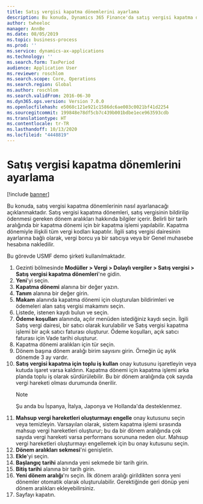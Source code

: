 ```yaml
---
title: Satış vergisi kapatma dönemlerini ayarlama
description: Bu konuda, Dynamics 365 Finance'da satış vergisi kapatma dönemlerini nasıl ayarlanacağı açıklanmaktadır.
author: twheeloc
manager: AnnBe
ms.date: 08/05/2019
ms.topic: business-process
ms.prod: ''
ms.service: dynamics-ax-applications
ms.technology: ''
ms.search.form: TaxPeriod
audience: Application User
ms.reviewer: roschlom
ms.search.scope: Core, Operations
ms.search.region: Global
ms.author: roschlom
ms.search.validFrom: 2016-06-30
ms.dyn365.ops.version: Version 7.0.0
ms.openlocfilehash: e5068c121e921c1586dc6ae003c0021bf41d2254
ms.sourcegitcommit: 199848e78df5cb7c439b001bdbe1ece963593cdb
ms.translationtype: HT
ms.contentlocale: tr-TR
ms.lasthandoff: 10/13/2020
ms.locfileid: "4448819"
---
```

# <a name="set-up-sales-tax-settlement-periods"></a>Satış vergisi kapatma dönemlerini ayarlama

[!include [banner](../../includes/banner.md)]

Bu konuda, satış vergisi kapatma dönemlerinin nasıl ayarlanacağı açıklanmaktadır. Satış vergisi kapatma dönemleri, satış vergisinin bildirilip ödenmesi gereken dönem aralıkları hakkında bilgiler içerir. Belirli bir tarih aralığında bir kapatma dönemi için bir kapatma işlemi yapılabilir. Kapatma dönemiyle ilişkili tüm vergi kodları kapatılır. İlgili satış vergisi dairesinin ayarlarına bağlı olarak, vergi borcu ya bir satıcıya veya bir Genel muhasebe hesabına nakledilir.

Bu görevde USMF demo şirketi kullanılmaktadır.

1. Gezinti bölmesinde **Modüller > Vergi > Dolaylı vergiler > Satış vergisi > Satış vergisi kapatma dönemleri**'ne gidin.
2. **Yeni**'yi seçin.
3. **Kapatma dönemi** alanına bir değer yazın.
4. **Tanım** alanına bir değer girin.
5. **Makam** alanında kapatma dönemi için oluşturulan bildirimleri ve ödemeleri alan satış vergisi makamını seçin.
6. Listede, istenen kaydı bulun ve seçin.
7. **Ödeme koşulları** alanında, açılır menüden istediğiniz kaydı seçin. İlgili Satış vergi dairesi, bir satıcı olarak kurulabilir ve Satış vergisi kapatma işlemi bir açık satıcı faturası oluşturur. Ödeme koşulları, açık satıcı faturası için Vade tarihi oluşturur.  
8. Kapatma dönemi aralıkları için tür seçin.
9. Dönem başına dönem aralığı birim sayısını girin. Örneğin üç aylık dönemde 3 ay vardır.
10. **Satış vergisi kapatma için toplu iş kullan** onay kutusunu işaretleyin veya kutuda işaret varsa kaldırın. Kapatma dönemi için kapatma işlemi arka planda toplu iş olarak sürdürülebilir. Bu bir dönem aralığında çok sayıda vergi hareketi olması durumunda önerilir.  
    > [!NOTE]
    > Şu anda bu İspanya, İtalya, Japonya ve Hollanda'da desteklenmez.
11. **Mahsup vergi hareketleri oluşturmayı engelle** onay kutusunu seçin veya temizleyin. Varsayılan olarak, sistem kapatma işlemi sırasında mahsup vergi hareketleri oluşturur; bu da bir dönem aralığında çok sayıda vergi hareketi varsa performans sorununa neden olur. Mahsup vergi hareketleri oluşturmayı engellemek için bu onay kutusunu seçin.
12. **Dönem aralıkları sekmesi**'ni genişletin.
13. **Ekle**'yi seçin.
14. **Başlangıç tarihi** alanında yeni sekmede bir tarih girin.
15. **Bitiş tarihi** alanına bir tarih girin.
16. **Yeni dönem aralığı**'nı seçin. İlk dönem aralığı girildikten sonra yeni dönemler otomatik olarak oluşturulabilir. Gerektiğinde geri dönüp yeni dönem aralıkları ekleyebilirsiniz.  
17. Sayfayı kapatın.

